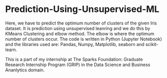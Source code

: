 # Prediction-Using-Unsupervised-ML

Here, we have to predict the optimum number of clusters of the given Iris dataset. It is prediction using unsupervised leanring and we do this by KMeans Clustering and elbow method. The elbow is where the optimum number of clusters occur. The code is written in Python (Jupyter Notebook) and the libraries used are: Pandas, Numpy, Matplotlib, seaborn and scikit-learn.

This is a part of my internship at The Sparks Foundation: Graduate Research Internship Program (GRIP) in the Data Science and Business Ananlytics domain.
